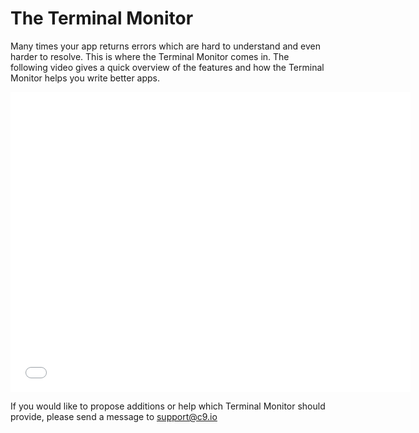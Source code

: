 # The Terminal Monitor

Many times your app returns errors which are hard to understand and even harder to resolve. This is where the Terminal Monitor comes in.
The following video gives a quick overview of the features and how the Terminal Monitor helps you write better apps.

<iframe width="640" height="480" src="//www.youtube.com/embed/FfzF1YnO8yY" frameborder="0" allowfullscreen></iframe>

If you would like to propose additions or help which Terminal Monitor should provide, please send a message to support@c9.io
